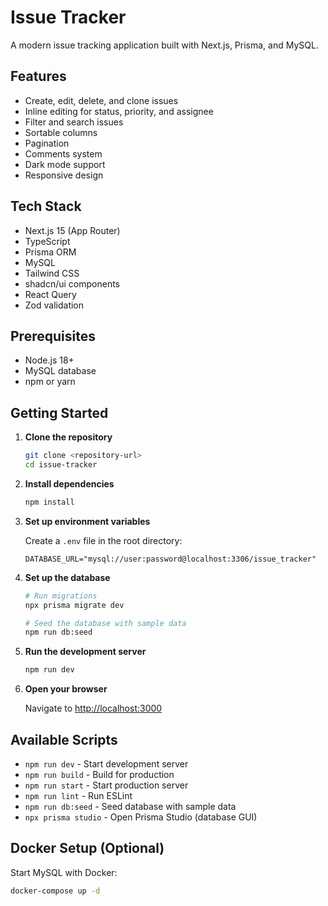 # Issue Tracker

A modern issue tracking application built with Next.js, Prisma, and MySQL.

## Features

- Create, edit, delete, and clone issues
- Inline editing for status, priority, and assignee
- Filter and search issues
- Sortable columns
- Pagination
- Comments system
- Dark mode support
- Responsive design

## Tech Stack

- Next.js 15 (App Router)
- TypeScript
- Prisma ORM
- MySQL
- Tailwind CSS
- shadcn/ui components
- React Query
- Zod validation

## Prerequisites

- Node.js 18+
- MySQL database
- npm or yarn

## Getting Started

1. **Clone the repository**
   ```bash
   git clone <repository-url>
   cd issue-tracker
   ```

2. **Install dependencies**
   ```bash
   npm install
   ```

3. **Set up environment variables**

   Create a `.env` file in the root directory:
   ```env
   DATABASE_URL="mysql://user:password@localhost:3306/issue_tracker"
   ```

4. **Set up the database**
   ```bash
   # Run migrations
   npx prisma migrate dev

   # Seed the database with sample data
   npm run db:seed
   ```

5. **Run the development server**
   ```bash
   npm run dev
   ```

6. **Open your browser**

   Navigate to [http://localhost:3000](http://localhost:3000)

## Available Scripts

- `npm run dev` - Start development server
- `npm run build` - Build for production
- `npm run start` - Start production server
- `npm run lint` - Run ESLint
- `npm run db:seed` - Seed database with sample data
- `npx prisma studio` - Open Prisma Studio (database GUI)

## Docker Setup (Optional)

Start MySQL with Docker:
```bash
docker-compose up -d
```
